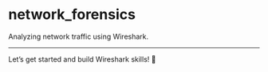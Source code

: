 # network_forensics

Analyzing network traffic using Wireshark.





---

Let’s get started and build Wireshark skills! 🚀
